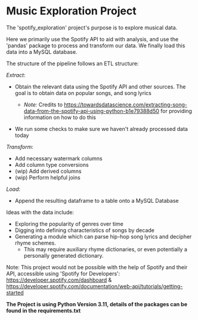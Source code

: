 # Music Exploration Project
The 'spotify_exploration' project's purpose is to explore musical data. 

Here we primarily use the Spotify API to aid with analysis, and use the 'pandas' package to process and transform our data. We finally load this data into a MySQL database.

The structure of the pipeline follows an ETL structure:

*Extract*: 

- Obtain the relevant data using the Spotify API and other sources. The goal is to obtain data on popular songs, and song lyrics

  - *Note:* Credits to https://towardsdatascience.com/extracting-song-data-from-the-spotify-api-using-python-b1e79388d50 for providing information on how to do this

 
- We run some checks to make sure we haven't already processed data today
    


*Transform*: 

- Add necessary watermark columns
- Add column type conversions
- (wip) Add derived columns
- (wip) Perform helpful joins

*Load*: 

- Append the resulting dataframe to a table onto a MySQL Database


Ideas with the data include:

- Exploring the popularity of genres over time
- Digging into defining characteristics of songs by decade
- Generating a module which can parse hip-hop song lyrics and decipher rhyme schemes. 
   - This may require auxiliary rhyme dictionaries, or even potentially a personally generated dictionary.


Note: This project would not be possible with the help of Spotify and their API, accessible using 'Spotify for Developers':
https://developer.spotify.com/dashboard & https://developer.spotify.com/documentation/web-api/tutorials/getting-started


**The Project is using Python Version 3.11, details of the packages can be found in the requirements.txt**


